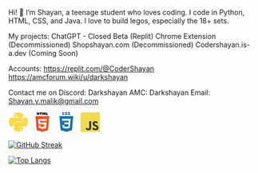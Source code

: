 Hi! 👋 I’m Shayan, a teenage student who loves coding. I code in Python, HTML, CSS, and Java. I love to build legos, especially the 18+ sets. 

My projects:
ChatGPT - Closed Beta (Replit)
Chrome Extension (Decommissioned)
Shopshayan.com (Decommissioned)
Codershayan.is-a.dev (Coming Soon)

Accounts:
https://replit.com/@CoderShayan
https://amcforum.wiki/u/darkshayan

Contact me on
Discord: Darkshayan
AMC: Darkshayan
Email: Shayan.y.malik@gmail.com
<div>
  <img src="https://github.com/devicons/devicon/blob/master/icons/python/python-plain.svg" Title="Python" alt="Python" width="40" height="40"/>&nbsp;
<img src="https://github.com/devicons/devicon/blob/master/icons/html5/html5-original-wordmark.svg" Title="HTML3" alt="HTML3" width="40" height="40"/>&nbsp;
  <img src="https://github.com/devicons/devicon/blob/master/icons/css3/css3-plain-wordmark.svg" Title="CSS" alt="CSS3" width="40" height="40"/>&nbsp;
  <img src="https://github.com/devicons/devicon/blob/master/icons/javascript/javascript-original.svg" Title="JS" alt="JavaScript" width="40" height="40"/>&nbsp;

  [![GitHub Streak](http://github-readme-streak-stats.herokuapp.com?user=lightshayan&theme=dark&background=000000)](https://git.io/streak-stats)

[![Top Langs](https://github-readme-stats.vercel.app/api/top-langs/?username=lightshayan)](https://github.com/anuraghazra/github-readme-stats)  
  
</div>
